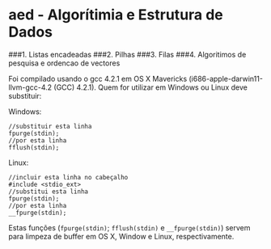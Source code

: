 aed - Algorítimia e Estrutura de Dados
==

###1. Listas encadeadas
###2. Pilhas
###3. Filas
###4. Algoritimos de pesquisa e ordencao de vectores

Foi compilado usando o gcc 4.2.1 em OS X Mavericks (i686-apple-darwin11-llvm-gcc-4.2 (GCC) 4.2.1). Quem for utilizar em Windows ou Linux deve substituir:

Windows:

    //substituir esta linha
    fpurge(stdin);
    //por esta linha
    fflush(stdin);
    
Linux:

    //incluir esta linha no cabeçalho
    #include <stdio_ext>
    //substitui esta linha
    fpurge(stdin);
    //por esta linha
    __fpurge(stdin);

Estas funções (`fpurge(stdin)`; `fflush(stdin)` e `__fpurge(stdin)`) servem para limpeza de buffer em OS X, Window e Linux, respectivamente.
